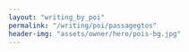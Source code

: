```yaml
---
layout: "writing_by_poi"
permalink: "/writing/poi/passagegtos"
header-img: "assets/owner/hero/pois-bg.jpg"
---
```


